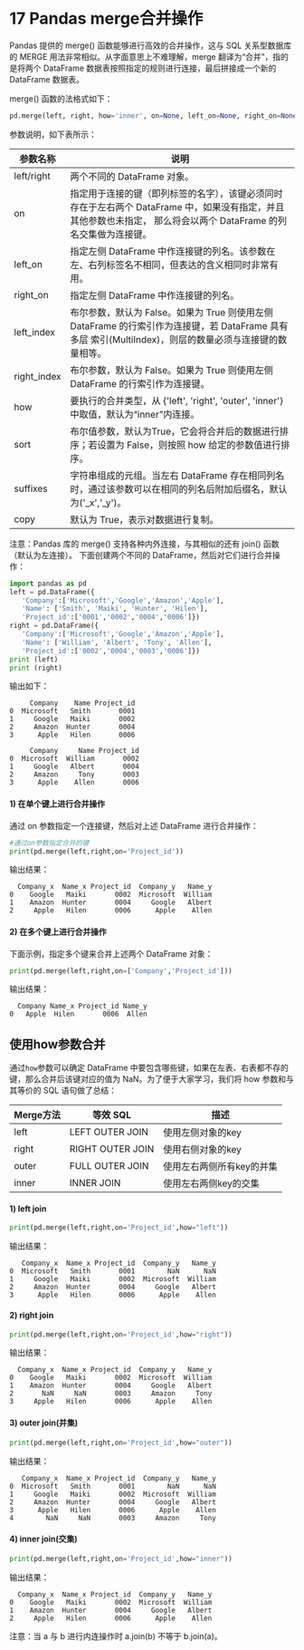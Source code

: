 # 17 Pandas merge合并操作

Pandas 提供的 merge() 函数能够进行高效的合并操作，这与 SQL 关系型数据库的 MERGE 用法非常相似。从字面意思上不难理解，merge 翻译为“合并”，指的是将两个 DataFrame 数据表按照指定的规则进行连接，最后拼接成一个新的 DataFrame 数据表。

 merge() 函数的法格式如下：

```python
pd.merge(left, right, how='inner', on=None, left_on=None, right_on=None,left_index=False, right_index=False, sort=True,suffixes=('_x', '_y'), copy=True)
```

参数说明，如下表所示：

| 参数名称    | 说明                                                         |
| ----------- | ------------------------------------------------------------ |
| left/right  | 两个不同的 DataFrame 对象。                                  |
| on          | 指定用于连接的键（即列标签的名字），该键必须同时存在于左右两个 DataFrame 中，如果没有指定，并且其他参数也未指定， 那么将会以两个 DataFrame 的列名交集做为连接键。 |
| left_on     | 指定左侧 DataFrame 中作连接键的列名。该参数在左、右列标签名不相同，但表达的含义相同时非常有用。 |
| right_on    | 指定左侧 DataFrame 中作连接键的列名。                        |
| left_index  | 布尔参数，默认为 False。如果为 True 则使用左侧 DataFrame 的行索引作为连接键，若 DataFrame 具有多层 索引(MultiIndex)，则层的数量必须与连接键的数量相等。 |
| right_index | 布尔参数，默认为 False。如果为 True 则使用左侧 DataFrame 的行索引作为连接键。 |
| how         | 要执行的合并类型，从 {'left', 'right', 'outer', 'inner'} 中取值，默认为“inner”内连接。 |
| sort        | 布尔值参数，默认为True，它会将合并后的数据进行排序；若设置为 False，则按照 how 给定的参数值进行排序。 |
| suffixes    | 字符串组成的元组。当左右 DataFrame 存在相同列名时，通过该参数可以在相同的列名后附加后缀名，默认为('_x','_y')。 |
| copy        | 默认为 True，表示对数据进行复制。                            |

注意：Pandas 库的 merge() 支持各种内外连接，与其相似的还有 join() 函数（默认为左连接）。
下面创建两个不同的 DataFrame，然后对它们进行合并操作：

```python
import pandas as pd 
left = pd.DataFrame({ 
   'Company':['Microsoft','Google','Amazon','Apple'], 
   'Name': ['Smith', 'Maiki', 'Hunter', 'Hilen'], 
   'Project_id':['0001','0002','0004','0006']}) 
right = pd.DataFrame({ 
   'Company':['Microsoft','Google','Amazon','Apple'], 
   'Name': ['William', 'Albert', 'Tony', 'Allen'], 
   'Project_id':['0002','0004','0003','0006']}) 
print (left) 
print (right)  
```

输出如下：

```
     Company    Name Project_id
0  Microsoft   Smith       0001
1     Google   Maiki       0002
2     Amazon  Hunter       0004
3      Apple   Hilen       0006

     Company     Name Project_id
0  Microsoft  William       0002
1     Google   Albert       0004
2     Amazon     Tony       0003
3      Apple    Allen       0006
```

#### 1) 在单个键上进行合并操作

通过 on 参数指定一个连接键，然后对上述 DataFrame 进行合并操作：

```python
#通过on参数指定合并的键
print(pd.merge(left,right,on='Project_id'))
```

输出结果：

```
  Company_x  Name_x Project_id  Company_y   Name_y
0    Google   Maiki       0002  Microsoft  William
1    Amazon  Hunter       0004     Google   Albert
2     Apple   Hilen       0006      Apple    Allen
```

#### 2) 在多个键上进行合并操作

下面示例，指定多个键来合并上述两个 DataFrame 对象：

```python
print(pd.merge(left,right,on=['Company','Project_id']))
```

输出结果：

```
  Company Name_x Project_id Name_y
0   Apple  Hilen       0006  Allen
```

## 使用how参数合并

通过`how`参数可以确定 DataFrame 中要包含哪些键，如果在左表、右表都不存的键，那么合并后该键对应的值为 NaN。为了便于大家学习，我们将 how 参数和与其等价的 SQL 语句做了总结：

| Merge方法 | 等效 SQL         | 描述                      |
| --------- | ---------------- | ------------------------- |
| left      | LEFT OUTER JOIN  | 使用左侧对象的key         |
| right     | RIGHT OUTER JOIN | 使用右侧对象的key         |
| outer     | FULL OUTER JOIN  | 使用左右两侧所有key的并集 |
| inner     | INNER JOIN       | 使用左右两侧key的交集     |

#### 1) left join

```python
print(pd.merge(left,right,on='Project_id',how="left"))
```

输出结果：

```
   Company_x  Name_x Project_id  Company_y   Name_y
0  Microsoft   Smith       0001        NaN      NaN
1     Google   Maiki       0002  Microsoft  William
2     Amazon  Hunter       0004     Google   Albert
3      Apple   Hilen       0006      Apple    Allen
```

#### 2) right join

```python
print(pd.merge(left,right,on='Project_id',how="right"))
```

输出结果：

```
  Company_x  Name_x Project_id  Company_y   Name_y
0    Google   Maiki       0002  Microsoft  William
1    Amazon  Hunter       0004     Google   Albert
2       NaN     NaN       0003     Amazon     Tony
3     Apple   Hilen       0006      Apple    Allen
```

#### 3) outer join(并集)

```python
print(pd.merge(left,right,on='Project_id',how="outer"))
```

输出结果：

```
   Company_x  Name_x Project_id  Company_y   Name_y
0  Microsoft   Smith       0001        NaN      NaN
1     Google   Maiki       0002  Microsoft  William
2     Amazon  Hunter       0004     Google   Albert
3      Apple   Hilen       0006      Apple    Allen
4        NaN     NaN       0003     Amazon     Tony
```

#### 4) inner join(交集)

```python
print(pd.merge(left,right,on='Project_id',how="inner"))
```

输出结果：

```
  Company_x  Name_x Project_id  Company_y   Name_y
0    Google   Maiki       0002  Microsoft  William
1    Amazon  Hunter       0004     Google   Albert
2     Apple   Hilen       0006      Apple    Allen
```

注意：当 a 与 b 进行内连操作时 a.join(b) 不等于 b.join(a)。
